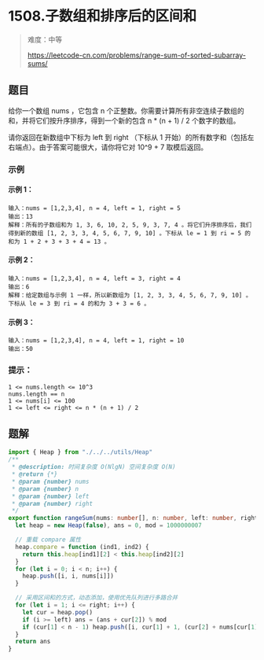 # 1508.子数组和排序后的区间和

> 难度：中等
>
> https://leetcode-cn.com/problems/range-sum-of-sorted-subarray-sums/

## 题目

给你一个数组 nums ，它包含 n 个正整数。你需要计算所有非空连续子数组的和，并将它们按升序排序，得到一个新的包含 n * (n + 1) / 2 个数字的数组。

请你返回在新数组中下标为 left 到 right （下标从 1 开始）的所有数字和（包括左右端点）。由于答案可能很大，请你将它对 10^9 + 7 取模后返回。

### 示例

#### 示例 1：

```
输入：nums = [1,2,3,4], n = 4, left = 1, right = 5
输出：13
解释：所有的子数组和为 1, 3, 6, 10, 2, 5, 9, 3, 7, 4 。将它们升序排序后，我们得到新的数组 [1, 2, 3, 3, 4, 5, 6, 7, 9, 10] 。下标从 le = 1 到 ri = 5 的和为 1 + 2 + 3 + 3 + 4 = 13 。
```

#### 示例 2：

```
输入：nums = [1,2,3,4], n = 4, left = 3, right = 4
输出：6
解释：给定数组与示例 1 一样，所以新数组为 [1, 2, 3, 3, 4, 5, 6, 7, 9, 10] 。下标从 le = 3 到 ri = 4 的和为 3 + 3 = 6 。
```

#### 示例 3：

```
输入：nums = [1,2,3,4], n = 4, left = 1, right = 10
输出：50
```

### 提示：

```
1 <= nums.length <= 10^3
nums.length == n
1 <= nums[i] <= 100
1 <= left <= right <= n * (n + 1) / 2
```

## 题解

```typescript
import { Heap } from "./../../utils/Heap"
/**
 * @description: 时间复杂度 O(NlgN) 空间复杂度 O(N)
 * @return {*}
 * @param {number} nums
 * @param {number} n
 * @param {number} left
 * @param {number} right
 */
export function rangeSum(nums: number[], n: number, left: number, right: number): number {
  let heap = new Heap(false), ans = 0, mod = 1000000007

  // 重载 compare 属性
  heap.compare = function (ind1, ind2) {
    return this.heap[ind1][2] < this.heap[ind2][2]
  }
  for (let i = 0; i < n; i++) {
    heap.push([i, i, nums[i]])
  }

  // 采用区间和的方式，动态添加，使用优先队列进行多路合并
  for (let i = 1; i <= right; i++) {
    let cur = heap.pop()
    if (i >= left) ans = (ans + cur[2]) % mod
    if (cur[1] < n - 1) heap.push([i, cur[1] + 1, (cur[2] + nums[cur[1] + 1]) % mod])
  }
  return ans
}
```